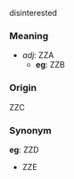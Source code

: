 disinterested
### Meaning
+ _adj_: ZZA
	+ __eg__: ZZB

### Origin

ZZC

### Synonym

__eg__: ZZD

+ ZZE


